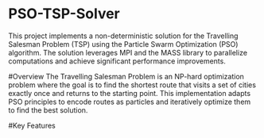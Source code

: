 # PSO-TSP-Solver
This project implements a non-deterministic solution for the Travelling Salesman Problem (TSP) using the Particle Swarm Optimization (PSO) algorithm. The solution leverages MPI and the MASS library to parallelize computations and achieve significant performance improvements.

#Overview
The Travelling Salesman Problem is an NP-hard optimization problem where the goal is to find the shortest route that visits a set of cities exactly once and returns to the starting point. This implementation adapts PSO principles to encode routes as particles and iteratively optimize them to find the best solution.

#Key Features
